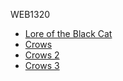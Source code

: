 WEB1320

<ul>
    <li> <a href="intro_to_html/index.html" target="_blank">Lore of the Black Cat</a></li>
    <li> <a href="html5_intro_css/index.html" target="_blank">Crows</a></li>
    <li> <a href="html5_css_2" target="_blank">Crows 2</a></li>
    <li> <a href="responsive" target="_blank">Crows 3</a></li>
<ul>